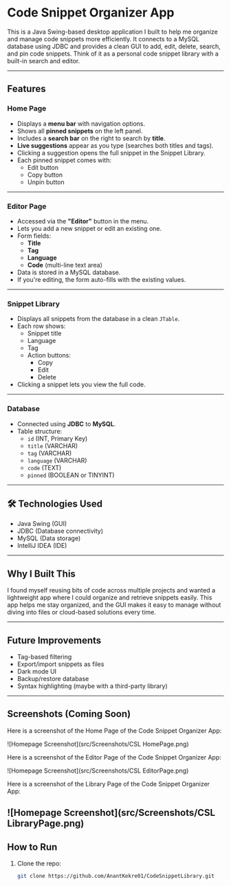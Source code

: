 # Code Snippet Organizer App

This is a Java Swing-based desktop application I built to help me organize and manage code snippets more efficiently. It connects to a MySQL database using JDBC and provides a clean GUI to add, edit, delete, search, and pin code snippets. Think of it as a personal code snippet library with a built-in search and editor.

---

##  Features

### Home Page
- Displays a **menu bar** with navigation options.
- Shows all **pinned snippets** on the left panel.
- Includes a **search bar** on the right to search by **title**.
- **Live suggestions** appear as you type (searches both titles and tags).
- Clicking a suggestion opens the full snippet in the Snippet Library.
- Each pinned snippet comes with:
    -  Edit button
    -  Copy button
    -  Unpin button

---

###  Editor Page
- Accessed via the **"Editor"** button in the menu.
- Lets you add a new snippet or edit an existing one.
- Form fields:
    - **Title**
    - **Tag**
    - **Language**
    - **Code** (multi-line text area)
- Data is stored in a MySQL database.
- If you're editing, the form auto-fills with the existing values.

---

###  Snippet Library
- Displays all snippets from the database in a clean `JTable`.
- Each row shows:
    - Snippet title
    - Language
    - Tag
    - Action buttons:
        -  Copy
        -  Edit
        -  Delete
- Clicking a snippet lets you view the full code.

---

###  Database
- Connected using **JDBC** to **MySQL**.
- Table structure:
    - `id` (INT, Primary Key)
    - `title` (VARCHAR)
    - `tag` (VARCHAR)
    - `language` (VARCHAR)
    - `code` (TEXT)
    - `pinned` (BOOLEAN or TINYINT)

---

## 🛠 Technologies Used
- Java Swing (GUI)
- JDBC (Database connectivity)
- MySQL (Data storage)
- IntelliJ IDEA (IDE)

---

##  Why I Built This
I found myself reusing bits of code across multiple projects and wanted a lightweight app where I could organize and retrieve snippets easily. This app helps me stay organized, and the GUI makes it easy to manage without diving into files or cloud-based solutions every time.

---

##  Future Improvements
- Tag-based filtering
- Export/import snippets as files
- Dark mode UI
- Backup/restore database
- Syntax highlighting (maybe with a third-party library)

---

##  Screenshots (Coming Soon)
Here is a screenshot of the Home Page of the Code Snippet Organizer App:

![Homepage Screenshot](src/Screenshots/CSL HomePage.png)

Here is a screenshot of the Editor Page of the Code Snippet Organizer App:

![Homepage Screenshot](src/Screenshots/CSL EditorPage.png)

Here is a screenshot of the Library Page of the Code Snippet Organizer App:

![Homepage Screenshot](src/Screenshots/CSL LibraryPage.png)
---

##  How to Run
1. Clone the repo:
   ```bash
   git clone https://github.com/AnantKekre01/CodeSnippetLibrary.git
